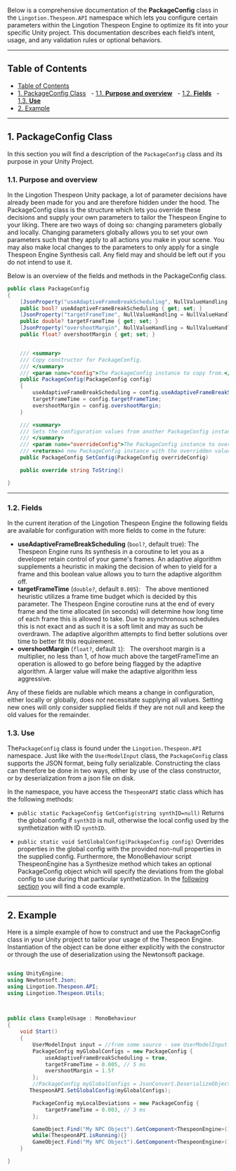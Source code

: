
Below is a comprehensive documentation of the **PackageConfig** class in the `Lingotion.Thespeon.API` namespace which lets you configure certain parameters within the Lingotion Thespeon Engine to optimize its fit into your specific Unity project. This documentation describes each field’s intent, usage, and any validation rules or optional behaviors. 

  

---

## Table of Contents

- [Table of Contents](#table-of-contents)
- [1. PackageConfig Class](#1-packageconfig-class)
  - [1.1. **Purpose and overview**](#11-purpose-and-overview)
  - [1.2. **Fields**](#12-fields)
  - [1.3. **Use**](#13-use)
- [2. Example](#2-example)

  

---

## 1. PackageConfig Class

In this section you will find a description of the `PackageConfig` class and its purpose in your Unity Project. 

### 1.1. **Purpose and overview**
In the Lingotion Thespeon Unity package, a lot of parameter decisions have already been made for you and are therefore hidden under the hood. The PackageConfig class is the structure which lets you override these decisions and supply your own parameters to tailor the Thespeon Engine to your liking. There are two ways of doing so: changing parameters globally and locally. Changing parameters globally allows you to set your own parameters such that they apply to all actions you make in your scene. You may also make local changes to the parameters to only apply for a single Thespeon Engine Synthesis call. Any field may and should be left out if you do not intend to use it.

Below is an overview of the fields and methods in the PackageConfig class.
```csharp
public class PackageConfig
{
	[JsonProperty("useAdaptiveFrameBreakScheduling", NullValueHandling = NullValueHandling.Ignore)]
	public bool? useAdaptiveFrameBreakScheduling { get; set; }
	[JsonProperty("targetFrameTime", NullValueHandling = NullValueHandling.Ignore)]
	public double? targetFrameTime { get; set; }
	[JsonProperty("overshootMargin", NullValueHandling = NullValueHandling.Ignore)]
	public float? overshootMargin { get; set; }


	/// <summary>
	/// Copy constructor for PackageConfig.
	/// </summary>
	/// <param name="config">The PackageConfig instance to copy from.</param>
	public PackageConfig(PackageConfig config)
	{
		useAdaptiveFrameBreakScheduling = config.useAdaptiveFrameBreakScheduling;                
		targetFrameTime = config.targetFrameTime;
		overshootMargin = config.overshootMargin;
	}

	/// <summary>
	/// Sets the configuration values from another PackageConfig instance by overwriting all non-null values in overrideConfig and returns the new instance. A validation of config values with eventual revision also takes place.
	/// </summary>
	/// <param name="overrideConfig">The PackageConfig instance to override values from.</param>
	/// <returns>A new PackageConfig instance with the overridden values.</returns>
	public PackageConfig SetConfig(PackageConfig overrideConfig)

	public override string ToString()

}
```

  


---

### 1.2. **Fields**
In the current iteration of the Lingotion Thespeon Engine the following fields are available for configuration with more fields to come in the future:

- **useAdaptiveFrameBreakScheduling** (`bool?`, default true): 
	The Thespeon Engine runs its synthesis in a coroutine to let you as a developer retain control of your game's frames. An adaptive algorithm supplements a heuristic in making the decision of when to yield for a frame and this boolean value allows you to turn the adaptive algorithm off.
- **targetFrameTime** (`double?`, default `0.005`):  
	The above mentioned heuristic utilizes a frame time budget which is decided by this parameter. The Thespeon Engine coroutine runs at the end of every frame and the time allocated (in seconds) will determine how long time of each frame this is allowed to take. Due to asynchronous schedules this is not exact and as such it is a soft limit and may as such be overdrawn. The adaptive algorithm attempts to find better solutions over time to better fit this requirement. 
- **overshootMargin** (`float?`, default `1`):  
	The overshoot margin is a multiplier, no less than 1, of how much above the targetFrameTime an operation is allowed to go before being flagged by the adaptive algorithm. A larger value will make the adaptive algorithm less aggressive.

Any of these fields are nullable which means a change in configuration, either locally or globally, does *not* necessitate supplying all values. Setting new ones will only consider supplied fields if they are not null and keep the old values for the remainder.


### 1.3. **Use**

The`PackageConfig` class is found under the `Lingotion.Thespeon.API` namespace. Just like with the `UserModelInput` class, the `PackageConfig` class supports the JSON format, being fully serializable. Constructing the class can therefore be done in two ways, either by use of the class constructor, or by deserialization from a json file on disk. 

In the namespace, you have access the `ThespeonAPI` static class which has the following methods: 
- `public static PackageConfig GetConfig(string synthID=null)` 
	Returns the global config if `synthID` is null, otherwise the local config used by the synthetization with ID `synthID`. 
* `public static void SetGlobalConfig(PackageConfig config)`
	Overrides properties in the global config with the provided non-null properties in the supplied config.
Furthermore, the MonoBehaviour script ThespeonEngine has a Synthesize method which takes an optional PackageConfig object which will specify the deviations from the global config to use during that particular synthetization. In the [following section](#2-example) you will find a code example.


---

## 2. Example

Here is a simple example of how to construct and use the PackageConfig class in your Unity project to tailor your usage of the Thespeon Engine. Instantiation of the object can be done either explicitly with the constructor or through the use of deserialization using the Newtonsoft package.


```csharp

using UnityEngine;
using Newtonsoft.Json;
using Lingotion.Thespeon.API;
using Lingotion.Thespeon.Utils;

  

public class ExampleUsage : MonoBehaviour
{
    void Start()
    {
        UserModelInput input = //from some source - see UserModelInput.md for details.
		PackageConfig myGlobalConfigs = new PackageConfig {
            useAdaptiveFrameBreakScheduling = true,
            targetFrameTime = 0.005, // 5 ms
            overshootMargin = 1.5f
        };
        //PackageConfig myGlobalConfigs = JsonConvert.DeserializeObject<UserModelInput>(someJsonString);
       ThespeonAPI.SetGlobalConfig(myGlobalConfigs);

		PackageConfig myLocalDeviations = new PackageConfig {
            targetFrameTime = 0.003, // 3 ms
        };

		GameObject.Find("My NPC Object").GetComponent<ThespeonEngine>().Synthesize(input); //Here global configs will apply.
		while(ThespeonAPI.isRunning){}
		GameObject.Find("My NPC Object").GetComponent<ThespeonEngine>().Synthesize(input, config: myLocalDeviations); //Here global configs with specified local deviations will apply.
    }

}

```

